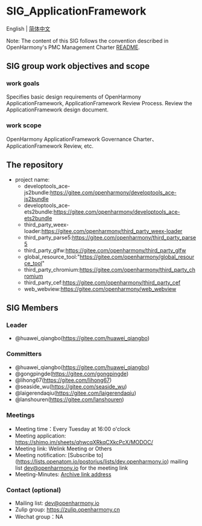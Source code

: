 # SIG_ApplicationFramework
English | [简体中文](./sig-appframework_cn.md)

Note: The content of this SIG follows the convention described in OpenHarmony's PMC Management Charter [README](/zh/pmc.md).

## SIG group work objectives and scope

### work goals

Specifies basic design requirements of OpenHarmony ApplicationFramework, ApplicationFramework Review Process. Review the ApplicationFramework design document.

### work scope

OpenHarmony ApplicationFramework Governance Charter、ApplicationFramework Review, etc.

## The repository 

- project name:
  - developtools_ace-js2bundle:https://gitee.com/openharmony/developtools_ace-js2bundle
  - developtools_ace-ets2bundle:https://gitee.com/openharmony/developtools_ace-ets2bundle
  - third_party_weex-loader:https://gitee.com/openharmony/third_party_weex-loader
  - third_party_parse5:https://gitee.com/openharmony/third_party_parse5
  - third_party_glfw:https://gitee.com/openharmony/third_party_glfw
  - global_resource_tool:"https://gitee.com/openharmony/global_resource_tool"
  - third_party_chromium:https://gitee.com/openharmony/third_party_chromium
  - third_party_cef:https://gitee.com/openharmony/third_party_cef
  - web_webview:https://gitee.com/openharmony/web_webview

## SIG Members

### Leader
- @huawei_qiangbo(https://gitee.com/huawei_qiangbo)

### Committers
- @huawei_qiangbo(https://gitee.com/huawei_qiangbo)
- @gongpingde(https://gitee.com/gongpingde)
- @lihong67(https://gitee.com/lihong67)
- @seaside_wu(https://gitee.com/seaside_wu)
- @laigerendaqiu(https://gitee.com/laigerendaqiu)
- @lanshouren(https://gitee.com/lanshouren)

### Meetings
 - Meeting time：Every Tuesday at 16:00 o'clock
 - Meeting application: https://shimo.im/sheets/qhwcqXRkqCXkcPcX/MODOC/
 - Meeting link: Welink Meeting or Others
 - Meeting notification: [Subscribe to] (https://lists.openatom.io/postorius/lists/dev.openharmony.io) mailing list dev@openharmony.io for the meeting link
 - Meeting-Minutes: [Archive link address](https://gitee.com/openharmony-sig/sig-content)

### Contact (optional)

- Mailing list: dev@openharmony.io
- Zulip group: https://zulip.openharmony.cn
- Wechat group：NA
